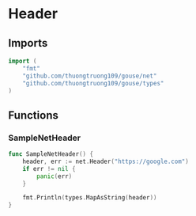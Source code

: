 # Header

## Imports

```go
import (
	"fmt"	"github.com/thuongtruong109/gouse/net"	"github.com/thuongtruong109/gouse/types")
```
## Functions


### SampleNetHeader

```go
func SampleNetHeader() {
	header, err := net.Header("https://google.com")
	if err != nil {
		panic(err)
	}

	fmt.Println(types.MapAsString(header))
}```
